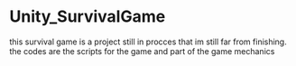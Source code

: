 # Unity_SurvivalGame
this survival game is a project still in procces that im still far from finishing.
the codes are the scripts for the game and part of the game mechanics 
